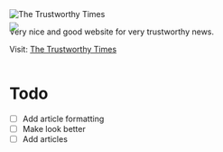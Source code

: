 <img src="client/build/image/title.png" alt="The Trustworthy Times" />

Very nice and good website for very trustworthy news.

Visit: [The Trustworthy Times](https://trustworthytimes.herokuapp.com)

<img src="client/build/image/logo.png" style="margin: -70px 0" />

# Todo

- [ ] Add article formatting
- [ ] Make look better
- [ ] Add articles
